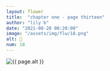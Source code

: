 ```yaml
---
layout: flower
title:  "chapter one - page thirteen"
author: "lily b"
date: "2021-08-20 00:20:00"
image: "/assets/img/flw/18.png"
alt: 🌼
num: 18
---
```


<picture>
    <source media="all and (orientation: landscape)" srcset="{{ site.baseurl }}{{ page.image }}">
    <img src="{{ site.baseurl }}{{ page.image }}" alt="{{ page.alt }}">
</picture>